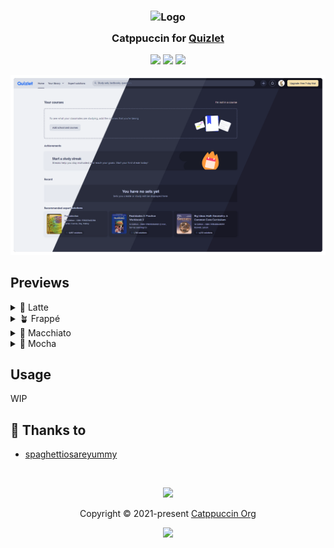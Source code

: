 <h3 align="center">
	<img src="https://raw.githubusercontent.com/catppuccin/catppuccin/main/assets/logos/exports/1544x1544_circle.png" width="100" alt="Logo"/><br/>
	<img src="https://raw.githubusercontent.com/catppuccin/catppuccin/main/assets/misc/transparent.png" height="30" width="0px"/>
	Catppuccin for <a href="https://quizlet.com">Quizlet</a>
	<img src="https://raw.githubusercontent.com/catppuccin/catppuccin/main/assets/misc/transparent.png" height="30" width="0px"/>
</h3>

<p align="center">
	<a href="https://github.com/catppuccin/template/stargazers"><img src="https://img.shields.io/github/stars/spaghettiosareyummy/quizlet?colorA=363a4f&colorB=b7bdf8&style=for-the-badge"></a>
	<a href="https://github.com/catppuccin/template/issues"><img src="https://img.shields.io/github/issues/spaghettiosareyummy/quizlet?colorA=363a4f&colorB=f5a97f&style=for-the-badge"></a>
	<a href="https://github.com/catppuccin/template/contributors"><img src="https://img.shields.io/github/contributors/spaghettiosareyummy/quizlet?colorA=363a4f&colorB=a6da95&style=for-the-badge"></a>
</p>

<p align="center">
	<img src="https://raw.githubusercontent.com/spaghettiosareyummy/quizlet/main/assets/mix.webp"/>
</p>

## Previews

<details>
<summary>🌻 Latte</summary>
<img src="https://raw.githubusercontent.com/spaghettiosareyummy/quizlet/main/assets/latte.png"/>
</details>
<details>
<summary>🪴 Frappé</summary>
<img src="https://raw.githubusercontent.com/spaghettiosareyummy/quizlet/main/assets/frappe.png"/>
</details>
<details>
<summary>🌺 Macchiato</summary>
<img src="https://raw.githubusercontent.com/spaghettiosareyummy/quizlet/main/assets/macchiato.png"/>
</details>
<details>
<summary>🌿 Mocha</summary>
<img src="https://raw.githubusercontent.com/spaghettiosareyummy/quizlet/main/assets/mocha.png"/>
</details>

## Usage

WIP

## 💝 Thanks to

- [spaghettiosareyummy](https://github.com/spaghettiosareyummy)

&nbsp;

<p align="center">
	<img src="https://raw.githubusercontent.com/catppuccin/catppuccin/main/assets/footers/gray0_ctp_on_line.svg?sanitize=true" />
</p>

<p align="center">
	Copyright &copy; 2021-present <a href="https://github.com/catppuccin" target="_blank">Catppuccin Org</a>
</p>

<p align="center">
	<a href="https://github.com/catppuccin/catppuccin/blob/main/LICENSE"><img src="https://img.shields.io/static/v1.svg?style=for-the-badge&label=License&message=MIT&logoColor=d9e0ee&colorA=363a4f&colorB=b7bdf8"/></a>
</p>
